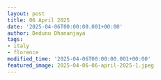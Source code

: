 ```yaml
---
layout: post
title: 06 April 2025
date: '2025-04-06T00:00:00.001+00:00'
author: Dedunu Dhananjaya
tags:
- italy
- florence
modified_time: '2025-04-06T00:00:00.001+00:00'
featured_image: 2025-04-06-06-april-2025-1.jpeg
---
```

